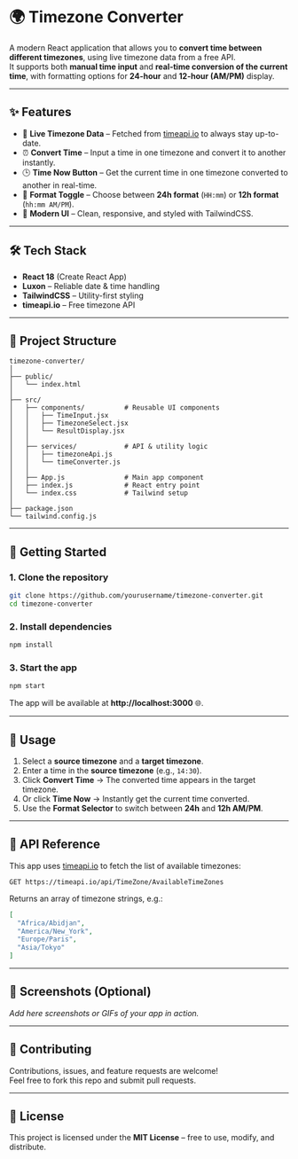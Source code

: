 # 🌍 Timezone Converter

A modern React application that allows you to **convert time between different timezones**, using live timezone data from a free API.  
It supports both **manual time input** and **real-time conversion of the current time**, with formatting options for **24-hour** and **12-hour (AM/PM)** display.  

---

## ✨ Features

- 📡 **Live Timezone Data** – Fetched from [timeapi.io](https://timeapi.io) to always stay up-to-date.  
- ⏰ **Convert Time** – Input a time in one timezone and convert it to another instantly.  
- 🕒 **Time Now Button** – Get the current time in one timezone converted to another in real-time.  
- 🔄 **Format Toggle** – Choose between **24h format** (`HH:mm`) or **12h format** (`hh:mm AM/PM`).  
- 🎨 **Modern UI** – Clean, responsive, and styled with TailwindCSS.  

---

## 🛠️ Tech Stack

- **React 18** (Create React App)  
- **Luxon** – Reliable date & time handling  
- **TailwindCSS** – Utility-first styling  
- **timeapi.io** – Free timezone API  

---

## 📂 Project Structure

```plaintext
timezone-converter/
│
├── public/
│   └── index.html
│
├── src/
│   ├── components/          # Reusable UI components
│   │   ├── TimeInput.jsx
│   │   ├── TimezoneSelect.jsx
│   │   └── ResultDisplay.jsx
│   │
│   ├── services/            # API & utility logic
│   │   ├── timezoneApi.js
│   │   └── timeConverter.js
│   │
│   ├── App.js               # Main app component
│   ├── index.js             # React entry point
│   └── index.css            # Tailwind setup
│
├── package.json
└── tailwind.config.js
```

---

## 🚀 Getting Started

### 1. Clone the repository
```bash
git clone https://github.com/yourusername/timezone-converter.git
cd timezone-converter
```

### 2. Install dependencies
```bash
npm install
```

### 3. Start the app
```bash
npm start
```

The app will be available at **http://localhost:3000** 🌐.

---

## 🔧 Usage

1. Select a **source timezone** and a **target timezone**.  
2. Enter a time in the **source timezone** (e.g., `14:30`).  
3. Click **Convert Time** → The converted time appears in the target timezone.  
4. Or click **Time Now** → Instantly get the current time converted.  
5. Use the **Format Selector** to switch between **24h** and **12h AM/PM**.  

---

## 📡 API Reference

This app uses [timeapi.io](https://timeapi.io/) to fetch the list of available timezones:  

```http
GET https://timeapi.io/api/TimeZone/AvailableTimeZones
```

Returns an array of timezone strings, e.g.:  

```json
[
  "Africa/Abidjan",
  "America/New_York",
  "Europe/Paris",
  "Asia/Tokyo"
]
```

---

## 📸 Screenshots (Optional)

_Add here screenshots or GIFs of your app in action._  

---

## 🤝 Contributing

Contributions, issues, and feature requests are welcome!  
Feel free to fork this repo and submit pull requests.  

---

## 📜 License

This project is licensed under the **MIT License** – free to use, modify, and distribute.  

